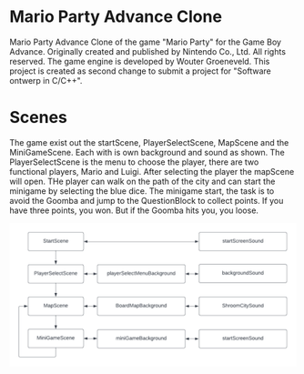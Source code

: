 # Mario Party Advance Clone

Mario Party Advance Clone of the game "Mario Party" for the Game Boy Advance. Originally created and published by Nintendo Co., Ltd. All rights reserved.
The game engine is developed by Wouter Groeneveld.
This project is created as second change to submit a project for "Software ontwerp in C/C++".

# Scenes

The game exist out the startScene, PlayerSelectScene, MapScene and the MiniGameScene.
Each with is own background and sound as shown.
The PlayerSelectScene is the menu to choose the player, there are two functional players, Mario and Luigi.
After selecting the player the mapScene will open. THe player can walk on the path of the city and can start the minigame by selecting the blue dice.
The minigame start, the task is to avoid the Goomba and jump to the QuestionBlock to collect points.
If you have three points, you won. But if the Goomba hits you, you loose.

<img src="scenes_diagram.png" style=" width:auto ; height:auto"  >

